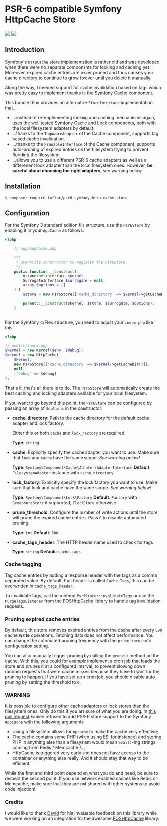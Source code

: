 # PSR-6 compatible Symfony HttpCache Store

[![](https://img.shields.io/travis/Toflar/psr6-symfony-http-cache-store/master.svg?style=flat-square)](https://travis-ci.org/Toflar/psr6-symfony-http-cache-store/)
[![](https://img.shields.io/coveralls/Toflar/psr6-symfony-http-cache-store/master.svg?style=flat-square)](https://coveralls.io/github/Toflar/psr6-symfony-http-cache-store)

## Introduction

Symfony's `HttpCache` store implementation is rather old and was developed
when there were no separate components for locking and caching yet. Moreover, 
expired cache entries are never pruned and thus causes your cache directory
to continue to grow forever until you delete it manually.

Along the way, I needed support for cache invalidation based on tags which was
pretty easy to implement thanks to the Symfony Cache component.

This bundle thus provides an alternative `StoreInterface` implementation
that…

* …instead of re-implementing locking and caching mechanisms again, uses the well
tested Symfony Cache and Lock components, both with the local filesystem adapters
by default.
* …thanks to the `TagAwareAdapter` of the Cache component, supports tag based cache
invalidation.
* …thanks to the `PrunableInterface` of the Cache component, supports auto-pruning
of expired entries on the filesystem trying to prevent flooding the filesystem.
* …allows you to use a different PSR-6 cache adapters as well as a differenent 
lock adapter than the local filesystem ones.
 However, **be careful about choosing the right adapters**, see warning below.

## Installation

```
$ composer require toflar/psr6-symfony-http-cache-store
```

## Configuration

For the Symfony 3 standard edition file structure, use the `Psr6Store` by
enabling it in your `AppCache` as follows:

```php
<?php

    // app/AppCache.php

    /**
     * Overwrite constructor to register the Psr6Store.
     */
    public function __construct(
        HttpKernelInterface $kernel,
        SurrogateInterface $surrogate = null,
        array $options = []
    ) {
        $store = new Psr6Store(['cache_directory' => $kernel->getCacheDir()]);

        parent::__construct($kernel, $store, $surrogate, $options);
    }
    
```

For the Symfony 4/Flex structure, you need to adjust your `index.php` like this:

```php
<?php

// public/index.php
$kernel = new Kernel($env, $debug);
$kernel = new HttpCache(
    $kernel,
    new Psr6Store(['cache_directory' => $kernel->getCacheDir()]),
    null,
    ['debug' => $debug]
);
```

That's it, that's all there is to do. The `Psr6Store` will automatically
create the best caching and locking adapters available for your local filesystem.

If you want to go beyond this point, the `Psr6Store` can be configured by
passing an array of `$options` in the constructor:

* **cache_directory**: Path to the cache directory for the default cache
  adapter and lock factory.

  Either this or both `cache` and `lock_factory` are required.

  **Type**: `string`

* **cache**: Explicitly specify the cache adapter you want to use. Make sure
  that `lock` and `cache` have the same scope. *See warning below!*

  **Type**: `Symfony\Component\Cache\Adapter\AdapterInterface`
  **Default**: `FilesystemAdapter` instance with `cache_directory`

* **lock_factory**: Explicitly specify the lock factory you want to use. Make
  sure that lock and cache have the same scope. *See warning below!*

  **Type**: `Symfony\Component\Lock\Factory`
  **Default**: `Factory` with `SemaphoreStore` if supported, `FlockStore` otherwise

* **prune_threshold**: Configure the number of write actions until the store
  will prune the expired cache entries. Pass `0` to disable automated pruning.

  **Type**: `int`
  **Default**: `500`

* **cache_tags_header**: The HTTP header name used to check for tags

  **Type**: `string`
  **Default**: `Cache-Tags`

### Cache tagging

Tag cache entries by adding a response header with the tags as a comma 
separated value. By default, that header is called `Cache-Tags`, this can be
overwritten in `cache_tags_header`.

To invalidate tags, call the method `Psr6Store::invalidateTags` or use the
`PurgeTagsListener` from the [FOSHttpCache][3] library to handle tag 
invalidation requests.

### Pruning expired cache entries

By default, this store removes expired entries from the cache after every `500`
cache **write** operations. Fetching data does not affect performance.
You can change the automated pruning frequency with the `prune_threshold`
configuration setting.

You can also manually trigger pruning by calling the `prune()` method on the
cache. With this, you could for example implement a cron job that loads the store
and prunes it at a configured interval, to prevent slowing down random requests
that were cache misses because they have to wait for the pruning to happen. If you
have set up a cron job, you should disable auto pruning by setting the threshold
to `0`.

### WARNING

It is possible to configure other cache adapters or lock stores than the
filesystem ones. Only do this if you are sure of what you are doing. In
[this pull request][1] Fabien refused to add PSR-6 store support to
the Symfony `AppCache` with the following arguments:

* Using a filesystem allows for `opcache` to make the cache very
  effective;
* The cache contains some PHP (when using ESI for instance) and storing
  PHP in anything else than a filesystem would mean `eval()`-ing
  strings coming from Redis / Memcache /...;
* HttpCache is triggered very early and does not have access to the
  container or anything else really. And it should stay that way to be
  efficient.

While the first and third point depend on what you do and need, be sure to
respect the second point. If you use network enabled caches like Redis or
Memcache, make sure that they are not shared with other systems to avoid code
injection!


### Credits

I would like to thank [David][2] for his invaluable feedback on this library
while we were working on an integration for the awesome [FOSHttpCache][3] library.

[1]: https://github.com/symfony/symfony/pull/20061#issuecomment-313339092
[2]: https://github.com/dbu
[3]: https://github.com/FriendsOfSymfony/FOSHttpCache
